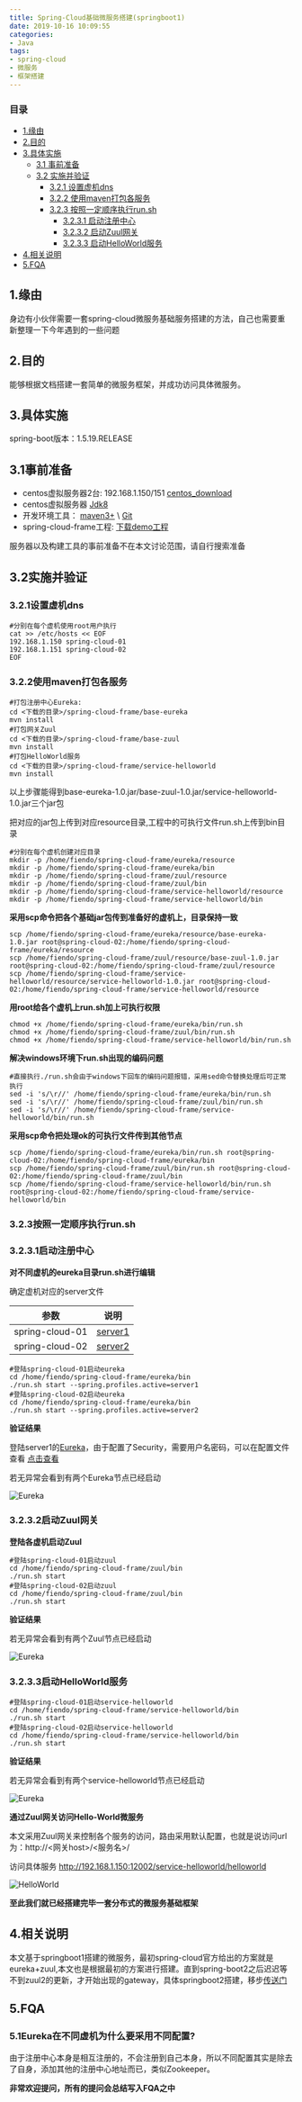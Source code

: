 ```yaml
---
title: Spring-Cloud基础微服务搭建(springboot1)
date: 2019-10-16 10:09:55
categories:
- Java
tags:
- spring-cloud
- 微服务
- 框架搭建
---
```


### 目录
* [1.缘由](#1-缘由)
* [2.目的](#2-目的)
* [3.具体实施](#3-目的)
    * [3.1 事前准备](#3-1事前准备)
    * [3.2 实施并验证](#3-2实施并验证)
		* [3.2.1 设置虚机dns](#3-2-1设置虚机dns)
		* [3.2.2 使用maven打包各服务](#3-2-2使用maven打包各服务)
		* [3.2.3 按照一定顺序执行run.sh](#3-2-3按照一定顺序执行run-sh)
			* [3.2.3.1 启动注册中心](#3-2-3-1启动注册中心)
			* [3.2.3.2 启动Zuul网关](#3-2-3-2启动Zuul网关)
			* [3.2.3.3 启动HelloWorld服务](#3-2-3-3启动HelloWorld服务)
* [4.相关说明](#4-相关说明)
* [5.FQA](#5-FQA)

## 1.缘由


身边有小伙伴需要一套spring-cloud微服务基础服务搭建的方法，自己也需要重新整理一下今年遇到的一些问题

## 2.目的

能够根据文档搭建一套简单的微服务框架，并成功访问具体微服务。

## 3.具体实施

spring-boot版本：1.5.19.RELEASE

## 3.1事前准备

* centos虚拟服务器2台: 192.168.1.150/151 
[centos_download](https://wiki.centos.org/Download)
* centos虚拟服务器 
[Jdk8](https://www.oracle.com/technetwork/java/archive-139210.html)
* 开发环境工具：
[maven3+](https://maven.apache.org/) \ [Git](https://git-scm.com/)
* spring-cloud-frame工程: 
[下载demo工程](https://github.com/fiendoghx/spring-cloud-frame)

服务器以及构建工具的事前准备不在本文讨论范围，请自行搜索准备

## 3.2实施并验证

### 3.2.1设置虚机dns

```
#分别在每个虚机使用root用户执行
cat >> /etc/hosts << EOF
192.168.1.150 spring-cloud-01
192.168.1.151 spring-cloud-02
EOF
```

### 3.2.2使用maven打包各服务

```
#打包注册中心Eureka:
cd <下载的目录>/spring-cloud-frame/base-eureka
mvn install
#打包网关Zuul
cd <下载的目录>/spring-cloud-frame/base-zuul
mvn install
#打包HelloWorld服务
cd <下载的目录>/spring-cloud-frame/service-helloworld
mvn install
```

以上步骤能得到base-eureka-1.0.jar/base-zuul-1.0.jar/service-helloworld-1.0.jar三个jar包

把对应的jar包上传到对应resource目录,工程中的可执行文件run.sh上传到bin目录

```
#分别在每个虚机创建对应目录
mkdir -p /home/fiendo/spring-cloud-frame/eureka/resource
mkdir -p /home/fiendo/spring-cloud-frame/eureka/bin
mkdir -p /home/fiendo/spring-cloud-frame/zuul/resource
mkdir -p /home/fiendo/spring-cloud-frame/zuul/bin
mkdir -p /home/fiendo/spring-cloud-frame/service-helloworld/resource
mkdir -p /home/fiendo/spring-cloud-frame/service-helloworld/bin
```

**采用scp命令把各个基础jar包传到准备好的虚机上，目录保持一致**

```
scp /home/fiendo/spring-cloud-frame/eureka/resource/base-eureka-1.0.jar root@spring-cloud-02:/home/fiendo/spring-cloud-frame/eureka/resource
scp /home/fiendo/spring-cloud-frame/zuul/resource/base-zuul-1.0.jar root@spring-cloud-02:/home/fiendo/spring-cloud-frame/zuul/resource
scp /home/fiendo/spring-cloud-frame/service-helloworld/resource/service-helloworld-1.0.jar root@spring-cloud-02:/home/fiendo/spring-cloud-frame/service-helloworld/resource
```

**用root给各个虚机上run.sh加上可执行权限**

```
chmod +x /home/fiendo/spring-cloud-frame/eureka/bin/run.sh
chmod +x /home/fiendo/spring-cloud-frame/zuul/bin/run.sh
chmod +x /home/fiendo/spring-cloud-frame/service-helloworld/bin/run.sh
```

**解决windows环境下run.sh出现的编码问题**

```
#直接执行./run.sh会由于windows下回车的编码问题报错，采用sed命令替换处理后可正常执行
sed -i 's/\r//' /home/fiendo/spring-cloud-frame/eureka/bin/run.sh
sed -i 's/\r//' /home/fiendo/spring-cloud-frame/zuul/bin/run.sh
sed -i 's/\r//' /home/fiendo/spring-cloud-frame/service-helloworld/bin/run.sh
```

**采用scp命令把处理ok的可执行文件传到其他节点**

```
scp /home/fiendo/spring-cloud-frame/eureka/bin/run.sh root@spring-cloud-02:/home/fiendo/spring-cloud-frame/eureka/bin
scp /home/fiendo/spring-cloud-frame/zuul/bin/run.sh root@spring-cloud-02:/home/fiendo/spring-cloud-frame/zuul/bin
scp /home/fiendo/spring-cloud-frame/service-helloworld/bin/run.sh root@spring-cloud-02:/home/fiendo/spring-cloud-frame/service-helloworld/bin
```

### 3.2.3按照一定顺序执行run.sh

### 3.2.3.1启动注册中心

**对不同虚机的eureka目录run.sh进行编辑**

确定虚机对应的server文件

|参数  | 说明 |
| :----------:| :-----------:| 
|spring-cloud-01   |[server1](https://github.com/fiendoghx/spring-cloud-frame/blob/base-springboot1/base-eureka/src/main/resources/config/application-server1.yml)      |
|spring-cloud-02   |[server2](https://github.com/fiendoghx/spring-cloud-frame/blob/base-springboot1/base-eureka/src/main/resources/config/application-server2.yml)      |

```
#登陆spring-cloud-01启动eureka
cd /home/fiendo/spring-cloud-frame/eureka/bin
./run.sh start --spring.profiles.active=server1
#登陆spring-cloud-02启动eureka
cd /home/fiendo/spring-cloud-frame/eureka/bin
./run.sh start --spring.profiles.active=server2
```

**验证结果**

登陆server1的[Eureka](http://192.168.1.150:12001/)，由于配置了Security，需要用户名密码，可以在配置文件查看 [点击查看](https://github.com/fiendoghx/spring-cloud-frame/blob/base-springboot1/base-eureka/src/main/resources/application.yml)

若无异常会看到有两个Eureka节点已经启动

![Eureka](/img/article/springcloudeureka01.png)

### 3.2.3.2启动Zuul网关

**登陆各虚机启动Zuul**

```
#登陆spring-cloud-01启动zuul
cd /home/fiendo/spring-cloud-frame/zuul/bin
./run.sh start
#登陆spring-cloud-02启动zuul
cd /home/fiendo/spring-cloud-frame/zuul/bin
./run.sh start
```

**验证结果**

若无异常会看到有两个Zuul节点已经启动

![Eureka](/img/article/springcloudzuul01.png)

### 3.2.3.3启动HelloWorld服务

```
#登陆spring-cloud-01启动service-helloworld
cd /home/fiendo/spring-cloud-frame/service-helloworld/bin
./run.sh start
#登陆spring-cloud-02启动service-helloworld
cd /home/fiendo/spring-cloud-frame/service-helloworld/bin
./run.sh start
```

**验证结果**

若无异常会看到有两个service-helloworld节点已经启动

![Eureka](/img/article/springcloudhelloworld01.png)

**通过Zuul网关访问Hello-World微服务**

本文采用Zuul网关来控制各个服务的访问，路由采用默认配置，也就是说访问url为：http://<网关host>/<服务名>/<api>

访问具体服务 http://192.168.1.150:12002/service-helloworld/helloworld

![HelloWorld](/img/article/springcloudhelloworld02.png)

**至此我们就已经搭建完毕一套分布式的微服务基础框架**

## 4.相关说明</h2>

本文基于springboot1搭建的微服务，最初spring-cloud官方给出的方案就是eureka+zuul,本文也是根据最初的方案进行搭建。直到spring-boot2之后迟迟等不到zuul2的更新，才开始出现的gateway，具体springboot2搭建，移步[传送门](https://fiendoghx.github.io/2019/10/20/Spring-Cloud%E5%9F%BA%E7%A1%80%E5%BE%AE%E6%9C%8D%E5%8A%A1%E6%90%AD%E5%BB%BA-springboot2/)

## 5.FQA

### 5.1Eureka在不同虚机为什么要采用不同配置?

由于注册中心本身是相互注册的，不会注册到自己本身，所以不同配置其实是除去了自身，添加其他的注册中心地址而已，类似Zookeeper。

**非常欢迎提问，所有的提问会总结写入FQA之中**